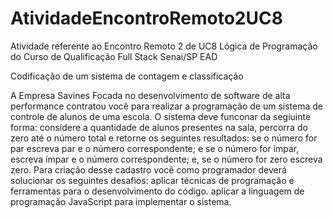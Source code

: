 # AtividadeEncontroRemoto2UC8

Atividade referente ao Encontro Remoto 2 de UC8 Lógica de Programação do Curso de Qualificação Full Stack Senai/SP EAD

Codificação de um sistema de contagem e classificação

A Empresa Savines Focada no desenvolvimento de software de alta performance contratou você para realizar a programação de um sistema de controle de alunos de uma escola.
O sistema deve funconar da segiuinte forma:
    considere a quantidade de alunos presentes na sala, percorra do zero até o número total
    e retorne os seguintes resultados: se o número for par escreva par e o número correspondente; e  se o número for ímpar, escreva ímpar e o número correspondente;
    e, se o número for zero escreva zero.
Para criação desse cadastro você como programador deverá solucionar os seguintes desafios:
    aplicar técnicas de programação e ferramentas para o desenvolvimento do código.
    aplicar a linguagem de programação JavaScript para implementar o sistema.

 
